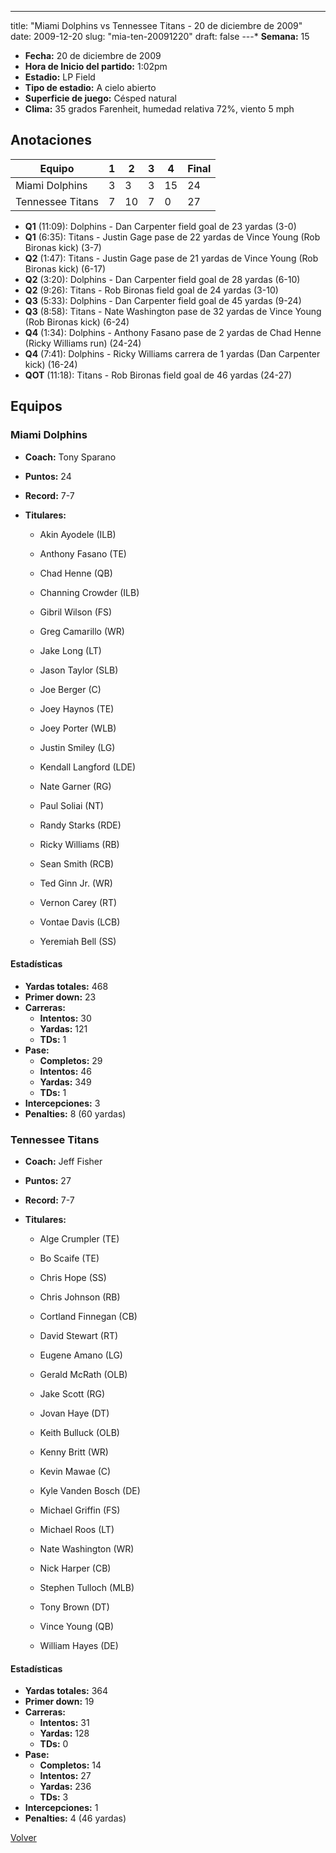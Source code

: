 ---
title: "Miami Dolphins vs Tennessee Titans - 20 de diciembre de 2009"
date: 2009-12-20
slug: "mia-ten-20091220"
draft: false
---* **Semana:** 15
* **Fecha:** 20 de diciembre de 2009
* **Hora de Inicio del partido:** 1:02pm
* **Estadio:** LP Field
* **Tipo de estadio:** A cielo abierto
* **Superficie de juego:** Césped natural
* **Clima:** 35 grados Farenheit, humedad relativa 72%, viento 5 mph




## Anotaciones
| Equipo | 1 | 2 | 3 | 4 | Final |
|--------|---|---|---|---|-------|
| Miami Dolphins  | 3 | 3 | 3 | 15  | 24 |
| Tennessee Titans  | 7 | 10 | 7 | 0  | 27 |
* **Q1** (11:09): Dolphins - Dan Carpenter field goal de 23 yardas (3-0)
* **Q1** (6:35): Titans - Justin Gage pase de 22 yardas de Vince Young (Rob Bironas kick) (3-7)
* **Q2** (1:47): Titans - Justin Gage pase de 21 yardas de Vince Young (Rob Bironas kick) (6-17)
* **Q2** (3:20): Dolphins - Dan Carpenter field goal de 28 yardas (6-10)
* **Q2** (9:26): Titans - Rob Bironas field goal de 24 yardas (3-10)
* **Q3** (5:33): Dolphins - Dan Carpenter field goal de 45 yardas (9-24)
* **Q3** (8:58): Titans - Nate Washington pase de 32 yardas de Vince Young (Rob Bironas kick) (6-24)
* **Q4** (1:34): Dolphins - Anthony Fasano pase de 2 yardas de Chad Henne (Ricky Williams run) (24-24)
* **Q4** (7:41): Dolphins - Ricky Williams carrera de 1 yardas (Dan Carpenter kick) (16-24)
* **QOT** (11:18): Titans - Rob Bironas field goal de 46 yardas (24-27)


## Equipos


### Miami Dolphins
* **Coach:** Tony Sparano
* **Puntos:** 24
* **Record:** 7-7
* **Titulares:** 

  * Akin Ayodele (ILB) 

  * Anthony Fasano (TE) 

  * Chad Henne (QB) 

  * Channing Crowder (ILB) 

  * Gibril Wilson (FS) 

  * Greg Camarillo (WR) 

  * Jake Long (LT) 

  * Jason Taylor (SLB) 

  * Joe Berger (C) 

  * Joey Haynos (TE) 

  * Joey Porter (WLB) 

  * Justin Smiley (LG) 

  * Kendall Langford (LDE) 

  * Nate Garner (RG) 

  * Paul Soliai (NT) 

  * Randy Starks (RDE) 

  * Ricky Williams (RB) 

  * Sean Smith (RCB) 

  * Ted Ginn Jr. (WR) 

  * Vernon Carey (RT) 

  * Vontae Davis (LCB) 

  * Yeremiah Bell (SS) 

#### Estadísticas
* **Yardas totales:** 468
* **Primer down:** 23
* **Carreras:**
  * **Intentos:** 30
  * **Yardas:** 121
  * **TDs:** 1
* **Pase:**
  * **Completos:** 29
  * **Intentos:** 46
  * **Yardas:** 349
  * **TDs:** 1
* **Intercepciones:** 3
* **Penalties:** 8 (60 yardas)

### Tennessee Titans
* **Coach:** Jeff Fisher
* **Puntos:** 27
* **Record:** 7-7
* **Titulares:** 

  * Alge Crumpler (TE) 

  * Bo Scaife (TE) 

  * Chris Hope (SS) 

  * Chris Johnson (RB) 

  * Cortland Finnegan (CB) 

  * David Stewart (RT) 

  * Eugene Amano (LG) 

  * Gerald McRath (OLB) 

  * Jake Scott (RG) 

  * Jovan Haye (DT) 

  * Keith Bulluck (OLB) 

  * Kenny Britt (WR) 

  * Kevin Mawae (C) 

  * Kyle Vanden Bosch (DE) 

  * Michael Griffin (FS) 

  * Michael Roos (LT) 

  * Nate Washington (WR) 

  * Nick Harper (CB) 

  * Stephen Tulloch (MLB) 

  * Tony Brown (DT) 

  * Vince Young (QB) 

  * William Hayes (DE) 

#### Estadísticas
* **Yardas totales:** 364
* **Primer down:** 19
* **Carreras:**
  * **Intentos:** 31
  * **Yardas:** 128
  * **TDs:** 0
* **Pase:**
  * **Completos:** 14
  * **Intentos:** 27
  * **Yardas:** 236
  * **TDs:** 3
* **Intercepciones:** 1
* **Penalties:** 4 (46 yardas)


[Volver](/historia/2009)
